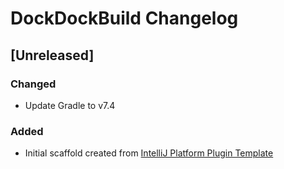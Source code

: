 <!-- Keep a Changelog guide -> https://keepachangelog.com -->

# DockDockBuild Changelog

## [Unreleased]
### Changed
- Update Gradle to v7.4

### Added
- Initial scaffold created from [IntelliJ Platform Plugin Template](https://github.com/JetBrains/intellij-platform-plugin-template)
